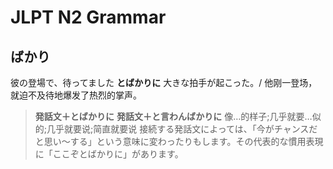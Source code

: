 # JLPT N2 Grammar

## ばかり

彼の登場で、待ってました **とばかりに** 大きな拍手が起こった。/ 他刚一登场，就迫不及待地爆发了热烈的掌声。

> **発話文＋とばかりに**
> **発話文＋と言わんばかりに**
> 像…的样子;几乎就要…似的;几乎就要说;简直就要说
> 接続する発話文によっては、「今がチャンスだと思い～する」という意味に変わったりもします。その代表的な慣用表現に「ここぞとばかりに」があります。